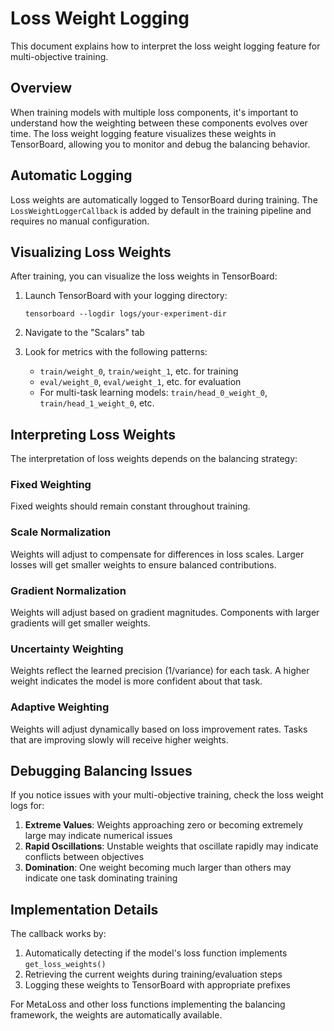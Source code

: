 # Loss Weight Logging

This document explains how to interpret the loss weight logging feature for multi-objective training.

## Overview

When training models with multiple loss components, it's important to understand how the weighting between these components evolves over time. The loss weight logging feature visualizes these weights in TensorBoard, allowing you to monitor and debug the balancing behavior.

## Automatic Logging

Loss weights are automatically logged to TensorBoard during training. The `LossWeightLoggerCallback` is added by default in the training pipeline and requires no manual configuration.

## Visualizing Loss Weights

After training, you can visualize the loss weights in TensorBoard:

1. Launch TensorBoard with your logging directory:
   ```
   tensorboard --logdir logs/your-experiment-dir
   ```

2. Navigate to the "Scalars" tab

3. Look for metrics with the following patterns:
   - `train/weight_0`, `train/weight_1`, etc. for training
   - `eval/weight_0`, `eval/weight_1`, etc. for evaluation
   - For multi-task learning models: `train/head_0_weight_0`, `train/head_1_weight_0`, etc.

## Interpreting Loss Weights

The interpretation of loss weights depends on the balancing strategy:

### Fixed Weighting
Fixed weights should remain constant throughout training.

### Scale Normalization
Weights will adjust to compensate for differences in loss scales. Larger losses will get smaller weights to ensure balanced contributions.

### Gradient Normalization
Weights will adjust based on gradient magnitudes. Components with larger gradients will get smaller weights.

### Uncertainty Weighting
Weights reflect the learned precision (1/variance) for each task. A higher weight indicates the model is more confident about that task.

### Adaptive Weighting
Weights will adjust dynamically based on loss improvement rates. Tasks that are improving slowly will receive higher weights.

## Debugging Balancing Issues

If you notice issues with your multi-objective training, check the loss weight logs for:

1. **Extreme Values**: Weights approaching zero or becoming extremely large may indicate numerical issues
2. **Rapid Oscillations**: Unstable weights that oscillate rapidly may indicate conflicts between objectives
3. **Domination**: One weight becoming much larger than others may indicate one task dominating training

## Implementation Details

The callback works by:
1. Automatically detecting if the model's loss function implements `get_loss_weights()`
2. Retrieving the current weights during training/evaluation steps
3. Logging these weights to TensorBoard with appropriate prefixes

For MetaLoss and other loss functions implementing the balancing framework, the weights are automatically available.
